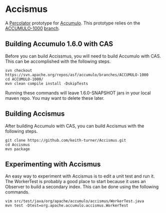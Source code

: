 Accismus
========

A [Percolator][2] prototype  for [Accumulo][1].  This prototype relies on the
[ACCUMULO-1000][3] [branch][4].

Building Accumulo 1.6.0 with CAS
--------------------------------

Before you can build Accissmus, you will need to build Accumulo with CAS.  This
can be accomplished with the following steps.

```
svn checkout  https://svn.apache.org/repos/asf/accumulo/branches/ACCUMULO-1000
cd ACCUMULO-1000/
mvn clean compile install -DskipTests
```

Running these commands will leave 1.6.0-SNAPSHOT jars in your local maven repo.
You may want to delete these later.


Building Accismus
-----------------

After building Accumulo with CAS, you can build Accismus with the following steps.

```
git clone https://github.com/keith-turner/Accismus.git
cd Accismus
mvn package
```

Experimenting with Accismus
---------------------------

An easy way to experiment with Accismus is to edit a unit test and run it.  The
WorkerTest is probably a good place to start because it uses an Observer to
build a secondary index.  This can be done using the following commands.  

```
vim src/test/java/org/apache/accumulo/accismus/WorkerTest.java
mvn test -Dtest=org.apache.accumulo.accismus.WorkerTest
```

[1]: http://accumulo.apache.org
[2]: http://research.google.com/pubs/pub36726.html
[3]: https://issues.apache.org/jira/browse/ACCUMULO-1000
[4]: https://svn.apache.org/repos/asf/accumulo/branches/ACCUMULO-1000


